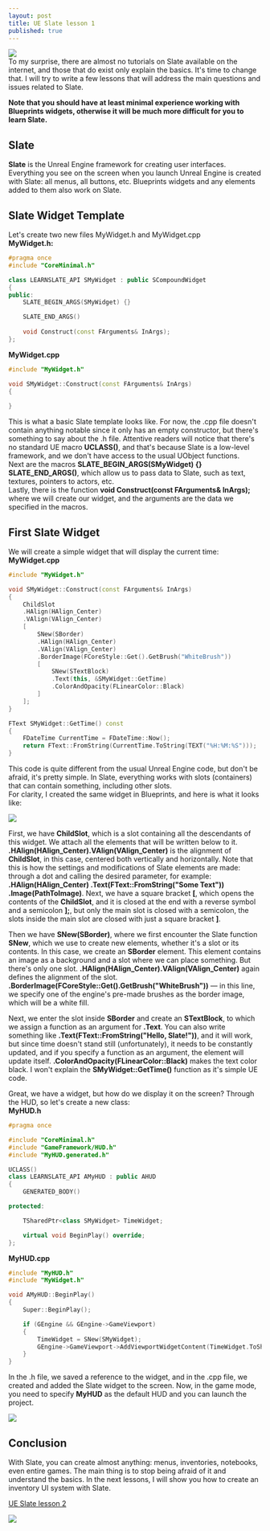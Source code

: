 ```yaml
---
layout: post
title: UE Slate lesson 1
published: true
---
```

![]({{site.baseurl}}/images/2024-06-15-slate-tutorial-1/2024-06-15-slate-tutorial-1_0.png)  
To my surprise, there are almost no tutorials on Slate available on the internet, and those that do exist only explain the basics. It's time to change that. I will try to write a few lessons that will address the main questions and issues related to Slate. 

**Note that you should have at least minimal experience working with Blueprints widgets, otherwise it will be much more difficult for you to learn Slate.**

## Slate
**Slate** is the Unreal Engine framework for creating user interfaces. Everything you see on the screen when you launch Unreal Engine is created with Slate: all menus, all buttons, etc. Blueprints widgets and any elements added to them also work on Slate.  

## Slate Widget Template
Let's create two new files MyWidget.h and MyWidget.cpp  
**MyWidget.h:**

```cpp
#pragma once
#include "CoreMinimal.h"

class LEARNSLATE_API SMyWidget : public SCompoundWidget
{
public:
    SLATE_BEGIN_ARGS(SMyWidget) {}

    SLATE_END_ARGS()
    
    void Construct(const FArguments& InArgs);
};
```

**MyWidget.cpp**

```cpp
#include "MyWidget.h"

void SMyWidget::Construct(const FArguments& InArgs)
{
    
}
```

This is what a basic Slate template looks like. For now, the .cpp file doesn't contain anything notable since it only has an empty constructor, but there's something to say about the .h file. Attentive readers will notice that there's no standard UE macro **UCLASS()**, and that's because Slate is a low-level framework, and we don't have access to the usual UObject functions.  
Next are the macros **SLATE_BEGIN_ARGS(SMyWidget) {} SLATE_END_ARGS()**, which allow us to pass data to Slate, such as text, textures, pointers to actors, etc.  
Lastly, there is the function **void Construct(const FArguments& InArgs);** where we will create our widget, and the arguments are the data we specified in the macros.  

## First Slate Widget
We will create a simple widget that will display the current time:  
**MyWidget.cpp**

```cpp
#include "MyWidget.h"

void SMyWidget::Construct(const FArguments& InArgs)
{
    ChildSlot
    .HAlign(HAlign_Center)
    .VAlign(VAlign_Center)
    [
        SNew(SBorder)
        .HAlign(HAlign_Center)
        .VAlign(VAlign_Center)
        .BorderImage(FCoreStyle::Get().GetBrush("WhiteBrush"))
        [
            SNew(STextBlock)
            .Text(this, &SMyWidget::GetTime)
            .ColorAndOpacity(FLinearColor::Black)
        ]
    ];
}

FText SMyWidget::GetTime() const
{
    FDateTime CurrentTime = FDateTime::Now();
    return FText::FromString(CurrentTime.ToString(TEXT("%H:%M:%S")));
}
```

This code is quite different from the usual Unreal Engine code, but don't be afraid, it's pretty simple. In Slate, everything works with slots (containers) that can contain something, including other slots.  
For clarity, I created the same widget in Blueprints, and here is what it looks like:

![]({{site.baseurl}}/images/2024-06-15-slate-tutorial-1/2024-06-15-slate-tutorial-1_2.png)  

First, we have **ChildSlot**, which is a slot containing all the descendants of this widget. We attach all the elements that will be written below to it.  
**.HAlign(HAlign_Center).VAlign(VAlign_Center)** is the alignment of **ChildSlot**, in this case, centered both vertically and horizontally. Note that this is how the settings and modifications of Slate elements are made: through a dot and calling the desired parameter, for example: **.HAlign(HAlign_Center) .Text(FText::FromString("Some Text")) .Image(PathToImage)**.
Next, we have a square bracket **\[**, which opens the contents of the **ChildSlot**, and it is closed at the end with a reverse symbol and a semicolon **];**, but only the main slot is closed with a semicolon, the slots inside the main slot are closed with just a square bracket **]**.

Then we have **SNew(SBorder)**, where we first encounter the Slate function **SNew**, which we use to create new elements, whether it's a slot or its contents. In this case, we create an **SBorder** element. This element contains an image as a background and a slot where we can place something. But there's only one slot. **.HAlign(HAlign_Center).VAlign(VAlign_Center)** again defines the alignment of the slot.  
**.BorderImage(FCoreStyle::Get().GetBrush("WhiteBrush"))** — in this line, we specify one of the engine's pre-made brushes as the border image, which will be a white fill.  

Next, we enter the slot inside **SBorder** and create an **STextBlock**, to which we assign a function as an argument for **.Text**. You can also write something like **.Text(FText::FromString("Hello, Slate!"))**, and it will work, but since time doesn't stand still (unfortunately), it needs to be constantly updated, and if you specify a function as an argument, the element will update itself. **.ColorAndOpacity(FLinearColor::Black)** makes the text color black. I won't explain the **SMyWidget::GetTime()** function as it's simple UE code.  

Great, we have a widget, but how do we display it on the screen? Through the HUD, so let's create a new class:  
**MyHUD.h**

```cpp
#pragma once

#include "CoreMinimal.h"
#include "GameFramework/HUD.h"
#include "MyHUD.generated.h"

UCLASS()
class LEARNSLATE_API AMyHUD : public AHUD
{
    GENERATED_BODY()

protected:

    TSharedPtr<class SMyWidget> TimeWidget;

    virtual void BeginPlay() override;
};
```

**MyHUD.cpp**

```cpp
#include "MyHUD.h"
#include "MyWidget.h"

void AMyHUD::BeginPlay()
{
    Super::BeginPlay();

    if (GEngine && GEngine->GameViewport)
    {
        TimeWidget = SNew(SMyWidget);
        GEngine->GameViewport->AddViewportWidgetContent(TimeWidget.ToSharedRef());
    }
}
```

In the .h file, we saved a reference to the widget, and in the .cpp file, we created and added the Slate widget to the screen. Now, in the game mode, you need to specify **MyHUD** as the default HUD and you can launch the project.

![]({{site.baseurl}}/images/2024-06-15-slate-tutorial-1/2024-06-15-slate-tutorial-1_1.png)  

## Conclusion
With Slate, you can create almost anything: menus, inventories, notebooks, even entire games. The main thing is to stop being afraid of it and understand the basics. In the next lessons, I will show you how to create an inventory UI system with Slate.  

[UE Slate lesson 2](https://pelogetan.github.io/slate-tutorial-2_en/)

![]({{site.baseurl}}/images/2024-06-15-slate-tutorial-1/2024-06-15-slate-tutorial-1_3.png)
